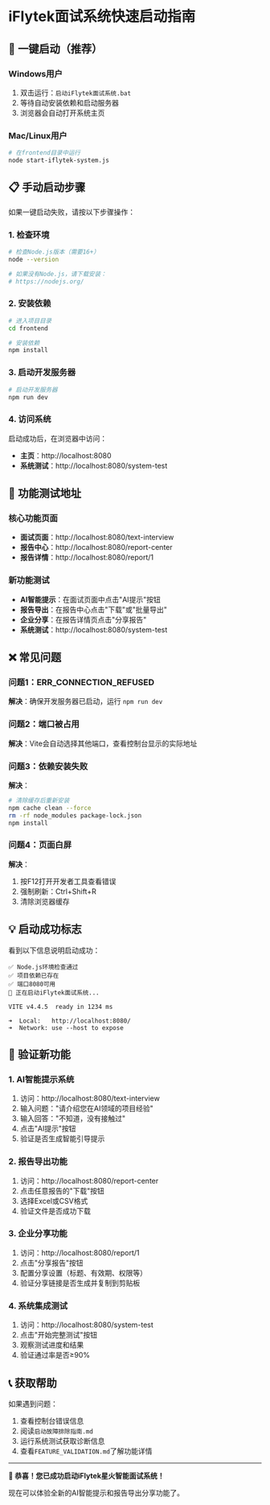 # iFlytek面试系统快速启动指南

## 🚀 一键启动（推荐）

### Windows用户
1. 双击运行：`启动iFlytek面试系统.bat`
2. 等待自动安装依赖和启动服务器
3. 浏览器会自动打开系统主页

### Mac/Linux用户
```bash
# 在frontend目录中运行
node start-iflytek-system.js
```

## 📋 手动启动步骤

如果一键启动失败，请按以下步骤操作：

### 1. 检查环境
```bash
# 检查Node.js版本（需要16+）
node --version

# 如果没有Node.js，请下载安装：
# https://nodejs.org/
```

### 2. 安装依赖
```bash
# 进入项目目录
cd frontend

# 安装依赖
npm install
```

### 3. 启动开发服务器
```bash
# 启动开发服务器
npm run dev
```

### 4. 访问系统
启动成功后，在浏览器中访问：
- **主页**：http://localhost:8080
- **系统测试**：http://localhost:8080/system-test

## 🎯 功能测试地址

### 核心功能页面
- **面试页面**：http://localhost:8080/text-interview
- **报告中心**：http://localhost:8080/report-center  
- **报告详情**：http://localhost:8080/report/1

### 新功能测试
- **AI智能提示**：在面试页面中点击"AI提示"按钮
- **报告导出**：在报告中心点击"下载"或"批量导出"
- **企业分享**：在报告详情页点击"分享报告"
- **系统测试**：http://localhost:8080/system-test

## ❌ 常见问题

### 问题1：ERR_CONNECTION_REFUSED
**解决**：确保开发服务器已启动，运行 `npm run dev`

### 问题2：端口被占用
**解决**：Vite会自动选择其他端口，查看控制台显示的实际地址

### 问题3：依赖安装失败
**解决**：
```bash
# 清除缓存后重新安装
npm cache clean --force
rm -rf node_modules package-lock.json
npm install
```

### 问题4：页面白屏
**解决**：
1. 按F12打开开发者工具查看错误
2. 强制刷新：Ctrl+Shift+R
3. 清除浏览器缓存

## 💡 启动成功标志

看到以下信息说明启动成功：
```
✅ Node.js环境检查通过
✅ 项目依赖已存在  
✅ 端口8080可用
🚀 正在启动iFlytek面试系统...

VITE v4.4.5  ready in 1234 ms

➜  Local:   http://localhost:8080/
➜  Network: use --host to expose
```

## 🧪 验证新功能

### 1. AI智能提示系统
1. 访问：http://localhost:8080/text-interview
2. 输入问题："请介绍您在AI领域的项目经验"
3. 输入回答："不知道，没有接触过"
4. 点击"AI提示"按钮
5. 验证是否生成智能引导提示

### 2. 报告导出功能
1. 访问：http://localhost:8080/report-center
2. 点击任意报告的"下载"按钮
3. 选择Excel或CSV格式
4. 验证文件是否成功下载

### 3. 企业分享功能
1. 访问：http://localhost:8080/report/1
2. 点击"分享报告"按钮
3. 配置分享设置（标题、有效期、权限等）
4. 验证分享链接是否生成并复制到剪贴板

### 4. 系统集成测试
1. 访问：http://localhost:8080/system-test
2. 点击"开始完整测试"按钮
3. 观察测试进度和结果
4. 验证通过率是否≥90%

## 📞 获取帮助

如果遇到问题：
1. 查看控制台错误信息
2. 阅读`启动故障排除指南.md`
3. 运行系统测试获取诊断信息
4. 查看`FEATURE_VALIDATION.md`了解功能详情

---

**🎉 恭喜！您已成功启动iFlytek星火智能面试系统！**

现在可以体验全新的AI智能提示和报告导出分享功能了。
